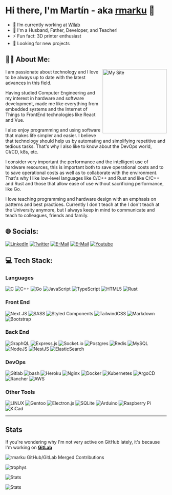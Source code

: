 # Hi there, I'm Martín - aka [rmarku][website] 👋

- 🔭 I’m currently working at [Wilab][Wilab]
- 🌱 I'm a Husband, Father, Developer, and Teacher!
- ⚡ Fun fact: 3D printer enthusiast
- 🔭 Looking for new projects

## 👨‍💻 About Me:

<a href='https://www.marku.me' target='blank'>
  <img align='right' width='200px' src='https://www.marku.me/images/logo.avif' alt='My Site' />
</a>
I am passionate about technology and I love to be always up to date with the latest advances in this field.

Having studied Computer Engineering and my interest in hardware and software development, made me like everything from embedded systems and the Internet of Things to FrontEnd technologies like React and Vue.

I also enjoy programming and using software that makes life simpler and easier. I believe that technology should help us by automating and simplifying repetitive and tedious tasks. That's why I also like to know about the DevOps world, CI/CD, k8s, etc.

I consider very important the performance and the intelligent use of hardware resources, this is important both to save operational costs and to to save operational costs as well as to collaborate with the environment. That's why I like low-level languages like C/C++ and Rust and like C/C++ and Rust and those that allow ease of use without sacrificing performance, like Go.

I love teaching programming and hardware design with an emphasis on patterns and best practices. Currently I don't teach at the I don't teach at the University anymore, but I always keep in mind to communicate and teach to colleagues, friends and family.

## 🌐 Socials:

[![LinkedIn](https://img.shields.io/badge/LinkedIn-0077B5?style=plastic&logo=linkedin&logoColor=white)][linkedin]
[![Twitter](https://img.shields.io/badge/Twitter-1877F2?style=plastic&logo=twitter&logoColor=white)][twitter]
[![E-Mail](https://img.shields.io/badge/Email-D4413A?style=plastic&logo=gmail&logoColor=white)][mail]
[![E-Mail](https://img.shields.io/badge/Telegram-2FA3D9?style=plastic&logo=telegram&logoColor=white)][telegram]
[![Youtube](https://img.shields.io/badge/YouTube-FF0000?style=plastic&logo=youtube&logoColor=white)][youtube]

## 💻 Tech Stack:

### Languages

![C](https://img.shields.io/badge/c-00599C.svg?style=plastic&logo=c&logoColor=white)
![C++](https://img.shields.io/badge/c++-00599C.svg?style=plastic&logo=c%2B%2B&logoColor=white)
![Go](https://img.shields.io/badge/go-00ADD8.svg?style=plastic&logo=go&logoColor=white)
![JavaScript](https://img.shields.io/badge/javascript-323330.svg?style=plastic&logo=javascript&logoColor=F7DF1E)
![TypeScript](https://img.shields.io/badge/typescript-007ACC.svg?style=plastic&logo=typescript&logoColor=white)
![HTML5](https://img.shields.io/badge/html5-E34F26.svg?style=plastic&logo=html5&logoColor=white)
![Rust](https://img.shields.io/badge/rust-000000.svg?style=plastic&logo=rust&logoColor=white)

### Front End

![Next JS](https://img.shields.io/badge/Next-black?style=plastic&logo=next.js&logoColor=white)
![SASS](https://img.shields.io/badge/SASS-hotpink.svg?style=plastic&logo=SASS&logoColor=white)
![Styled Components](https://img.shields.io/badge/styled--components-DB7093?style=plastic&logo=styled-components&logoColor=white)
![TailwindCSS](https://img.shields.io/badge/tailwindcss-38B2AC.svg?style=plastic&logo=tailwind-css&logoColor=white)
![Markdown](https://img.shields.io/badge/markdown-000000.svg?style=plastic&logo=markdown&logoColor=white)
![Bootstrap](https://img.shields.io/badge/bootstrap-563D7C.svg?style=plastic&logo=bootstrap&logoColor=white)

### Back End

![GraphQL](https://img.shields.io/badge/-GraphQL-E10098?style=plastic&logo=graphql&logoColor=white)
![Express.js](https://img.shields.io/badge/express.js-404d59.svg?style=plastic&logo=express&logoColor=61DAFB)
![Socket.io](https://img.shields.io/badge/Socket.io-black?style=plastic&logo=socket.io&badgeColor=010101)
![Postgres](https://img.shields.io/badge/postgres-316192.svg?style=plastic&logo=postgresql&logoColor=white)
![Redis](https://img.shields.io/badge/redis-DD0031.svg?style=plastic&logo=redis&logoColor=white)
![MySQL](https://img.shields.io/badge/mysql-00f.svg?style=plastic&logo=mysql&logoColor=white)
![NodeJS](https://img.shields.io/badge/node.js-6DA55F?style=plastic&logo=node.js&logoColor=white)
![NestJS](https://img.shields.io/badge/nestjs-E0234E.svg?style=plastic&logo=nestjs&logoColor=white)
![ElasticSearch](https://img.shields.io/badge/-ElasticSearch-005571?style=plastic&logo=elasticsearch)

### DevOps

![Gitlab](https://img.shields.io/badge/Gitlab-fca326?style=plastic&logo=gitlab)
![bash](https://img.shields.io/badge/bash-121011.svg?style=plastic&logo=gnu-bash&logoColor=white)
![Heroku](https://img.shields.io/badge/heroku-430098.svg?style=plastic&logo=heroku)
![Nginx](https://img.shields.io/badge/nginx-009639.svg?style=plastic&logo=nginx&logoColor=white)
![Docker](https://img.shields.io/badge/docker-0db7ed.svg?style=plastic&logo=docker&logoColor=white)
![Kubernetes](https://img.shields.io/badge/kubernetes-326ce5.svg?style=plastic&logo=kubernetes&logoColor=white)
![ArgoCD](https://img.shields.io/badge/ArgoCD-F66F3C.svg?style=plastic&logo=argo&logoColor=white)
![Rancher](https://img.shields.io/badge/Rancher-2350F7.svg?style=plastic&logo=rancher&logoColor=white)
![AWS](https://img.shields.io/badge/AWS-FF9900.svg?style=plastic&logo=amazon-aws&logoColor=white)

### Other Tools

![LINUX](https://img.shields.io/badge/Linux-FCC624?style=plastic&logo=linux&logoColor=black)
![Gentoo](https://img.shields.io/badge/gentoo-54487A.svg?style=plastic&logo=gentoo)
![Electron.js](https://img.shields.io/badge/Electron-191970?style=plastic&logo=Electron&logoColor=white)
![SQLite](https://img.shields.io/badge/sqlite-07405e.svg?style=plastic&logo=sqlite&logoColor=white)
![Arduino](https://img.shields.io/badge/-Arduino-00979D?style=plastic&logo=Arduino&logoColor=white)
![Raspberry Pi](https://img.shields.io/badge/-RaspberryPi-C51A4A?style=plastic&logo=Raspberry-Pi)
![KiCad](https://img.shields.io/badge/KiCad-4E9029?style=plastic&logo=kicad)

---

## Stats

If you're wondering why I'm not very active on GitHub lately, it's because I'm working on **[GitLab][gitlab]**

![rmarku GitHub/GitLab Merged Contributions](https://image.thum.io/get/width/1200/fullpage/maxAge/24/wait/2/noanimate/https://contra-psi.vercel.app/?githubUsername=rmarku&gitlabUsername=rmarku)

![trophys](https://github-profile-trophy.vercel.app/?username=rmarku&theme=onedark&no-frame=true&no-bg=true)

![Stats](https://github-readme-stats.vercel.app/api?username=rmarku&show_icons=true&include_all_commits=true&theme=onedark&hide_border=true)

![Stats](https://github-readme-stats.vercel.app/api/top-langs/?username=rmarku&layout=compact&theme=onedark&hide_border=true)

[website]: https://www.marku.me
[Wilab]: https://www.wilab.io
[youtube]: https://www.youtube.com/c/Mart%C3%ADnMarcucci
[linkedin]: https://linkedin.com/in/martinmarcucci
[twitter]: https://www.twitter.com/rmarku/
[mail]: mailto:rmarku@gmail.com
[telegram]: https://telegram.me/rmarku
[gitlab]: https://gitlab.com/rmarku
